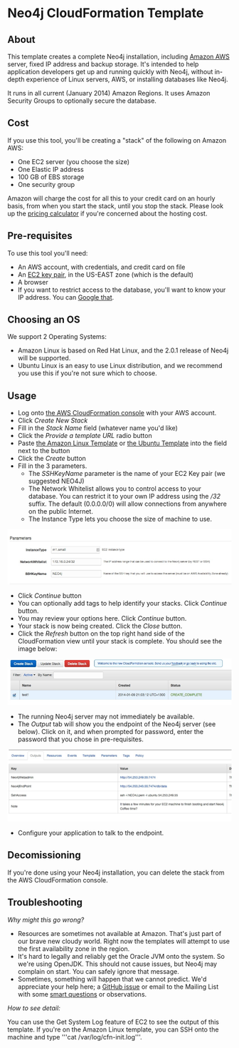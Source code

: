 Neo4j CloudFormation Template
=============================

About
-----

This template creates a complete Neo4j installation, including [Amazon AWS](http://aws.amazon.com/) server, fixed IP
address and backup storage.  It's intended to help application developers get up and running quickly with Neo4j,
without in-depth experience of Linux servers, AWS, or installing databases like Neo4j.

It runs in all current (January 2014) Amazon Regions. It uses Amazon Security Groups to optionally secure the database.

Cost
----

If you use this tool, you'll be creating a "stack" of the following on Amazon AWS:

* One EC2 server (you choose the size)
* One Elastic IP address
* 100 GB of EBS storage
* One security group

Amazon will charge the cost for all this to your credit card on an hourly basis, from when you start the stack, until you stop the stack.
Please look up the [pricing calculator](http://calculator.s3.amazonaws.com/calc5.html) if you're concerned about
the hosting cost.

Pre-requisites
--------------

To use this tool you'll need:

* An AWS account, with credentials, and credit card on file
* An [EC2 key pair](https://github.com/neo4j-contrib/neo4j-puppet/blob/master/README.EC2_KEY.md), in the US-EAST zone (which is the default)
* A browser
* If you want to restrict access to the database, you'll want to know your IP address.  You can [Google that](https://www.google.com/search?q=what+is+my+ip+address&oq=what+is+my+ip+address).

Choosing an OS
--------------

We support 2 Operating Systems:

* Amazon Linux is based on Red Hat Linux, and the 2.0.1 release of Neo4j will be supported.
* Ubuntu Linux is an easy to use Linux distribution, and we recommend you use this if you're not sure which to choose.

Usage
-----

* Log onto [the AWS CloudFormation console](https://console.aws.amazon.com/cloudformation/home?region=us-east-1) with your AWS account.
* Click _Create New Stack_
* Fill in the _Stack Name_ field (whatever name you'd like)
* Click the _Provide a template URL_ radio button
* Paste [the Amazon Linux Template](https://cf-templates.neo4j.org.s3.amazonaws.com/amazon_linux.json) or [the Ubuntu Template](https://cf-templates.neo4j.org.s3.amazonaws.com/ubuntu.json) into the field next to the button
* Click the _Create_ button
* Fill in the 3 parameters.
    * The _SSHKeyName_ parameter is the name of your EC2 Key pair (we suggested NEO4J)
    * The Network Whitelist allows you to control access to your database.  You can restrict it to your own IP address using the _/32_ suffix.  The default (0.0.0.0/0) will allow connections from anywhere on the public Internet.
    * The Instance Type lets you choose the size of machine to use.

![Parameters](images/params.jpg)

* Click _Continue_ button
* You can optionally add tags to help identify your stacks.  Click _Continue_ button.
* You may review your options here.  Click _Continue_ button.
* Your stack is now being created.  Click the _Close_ button.
* Click the _Refresh_ button on the top right hand side of the CloudFormation view until your stack is complete.  You should see the image below:

![Completed Stack](images/complete_stack.jpg)

* The running Neo4j server may not immediately be available.
* The _Output_ tab will show you the endpoint of the Neo4j server (see below).  Click on it, and when prompted for password, enter the password that you chose in pre-requisites.

![Stack Output](images/output.jpg)

* Configure your application to talk to the endpoint.

Decomissioning
--------------

If you're done using your Neo4j installation, you can delete the stack from the AWS CloudFormation console.

Troubleshooting
---------------

*Why might this go wrong?*

* Resources are sometimes not available at Amazon.  That's just part of our brave new cloudy world.  Right now the templates will attempt to use the first availability zone in the region.
* It's hard to legally and reliably get the Oracle JVM onto the system. So we're using OpenJDK.  This should not cause issues, but Neo4j may complain on start.  You can safely ignore that message.
* Sometimes, something will happen that we cannot predict.  We'd appreciate your help here; a [GitHub issue](/../../issues) or email to the Mailing List with some [smart questions](http://www.catb.org/esr/faqs/smart-questions.html#uselists) or observations.

*How to see detail:*

You can use the Get System Log feature of EC2 to see the output of this template.  If you're on the Amazon Linux template, you can SSH onto the machine and type '''cat /var/log/cfn-init.log'''.
